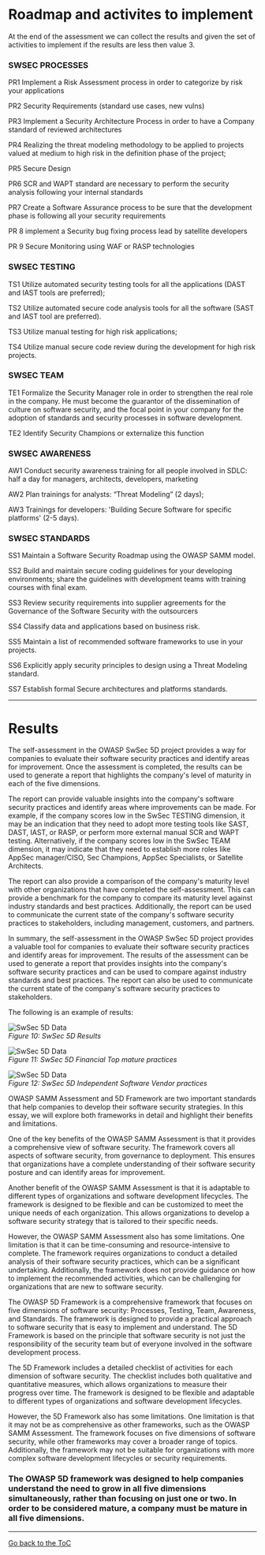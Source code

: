 
# Roadmap and activites to implement

At the end of the assessment we can collect the results and given the set of activities to implement if the results are less then value 3.

### SWSEC PROCESSES

PR1 Implement a Risk Assessment process in order to categorize by risk your applications

PR2 Security Requirements (standard use cases, new vulns)

PR3 Implement a Security Architecture Process in order to have a Company standard of reviewed architectures

PR4 Realizing the threat modeling methodology to be applied to projects valued at medium to high risk in the definition phase of the project;

PR5 Secure Design

PR6 SCR and WAPT standard are necessary to perform the security analysis following your internal standards

PR7 Create a Software Assurance process to be sure that the development phase is following all your security requirements

PR 8 implement a Security bug fixing process lead by satellite developers

PR 9 Secure Monitoring using WAF or RASP technologies

### SWSEC TESTING

TS1 Utilize automated security testing tools for all the applications (DAST and IAST tools are preferred);

TS2 Utilize automated secure code analysis tools for all the software (SAST and IAST tool are preferred).

TS3 Utilize manual testing for high risk applications;

TS4  Utilize manual secure code review during the development for high risk projects.

### SWSEC TEAM

TE1 Formalize the Security Manager role in order to strengthen the real role in the company. He must become the guarantor of the dissemination of culture on software security, and the focal point in your company for the adoption of standards and security processes in software development.

TE2 Identify Security Champions or externalize this function

### SWSEC AWARENESS

AW1 Conduct security awareness training for all people involved in SDLC: half a day for managers, architects, developers, marketing 

AW2 Plan trainings for analysts: “Threat Modeling” (2 days);

AW3 Trainings for developers: 'Building Secure Software for specific platforms' (2-5 days).

### SWSEC STANDARDS

SS1 Maintain a Software Security Roadmap using the OWASP SAMM model.

SS2 Build and maintain secure coding guidelines for your developing environments; share the guidelines with development teams with training courses with final exam.

SS3 Review security requirements into supplier agreements for the Governance of the Software Security with the outsourcers

SS4 Classify data and applications based on business risk.

SS5 Maintain a list of recommended software frameworks to use in your projects.

SS6 Explicitly apply security principles to design using a Threat Modeling standard.

SS7 Establish formal Secure architectures and platforms standards.

---
# Results

The self-assessment in the OWASP SwSec 5D project provides a way for companies to evaluate their software security practices and identify areas for improvement. Once the assessment is completed, the results can be used to generate a report that highlights the company's level of maturity in each of the five dimensions.

The report can provide valuable insights into the company's software security practices and identify areas where improvements can be made. For example, if the company scores low in the SwSec TESTING dimension, it may be an indication that they need to adopt more testing tools like SAST, DAST, IAST, or RASP, or perform more external manual SCR and WAPT testing. Alternatively, if the company scores low in the SwSec TEAM dimension, it may indicate that they need to establish more roles like AppSec manager/CISO, Sec Champions, AppSec Specialists, or Satellite Architects.

The report can also provide a comparison of the company's maturity level with other organizations that have completed the self-assessment. This can provide a benchmark for the company to compare its maturity level against industry standards and best practices. Additionally, the report can be used to communicate the current state of the company's software security practices to stakeholders, including management, customers, and partners.

In summary, the self-assessment in the OWASP SwSec 5D project provides a valuable tool for companies to evaluate their software security practices and identify areas for improvement. The results of the assessment can be used to generate a report that provides insights into the company's software security practices and can be used to compare against industry standards and best practices. The report can also be used to communicate the current state of the company's software security practices to stakeholders.

The following is an example of results:

![SwSec 5D Data](https://github.com/OWASP/www-project-software-security-5d-framework/blob/master/assets/images/SwSec5DData.png)\
 *Figure 10: SwSec 5D Results*

![SwSec 5D Data](https://github.com/OWASP/www-project-software-security-5d-framework/blob/master/assets/images/SwSec5DMaturePractice1.png)\
 *Figure 11: SwSec 5D Financial Top mature practices*
 
 ![SwSec 5D Data](https://github.com/OWASP/www-project-software-security-5d-framework/blob/master/assets/images/SwSec5DMaturePractice2.png)\
 *Figure 12: SwSec 5D Independent Software Vendor practices*
 

OWASP SAMM Assessment and 5D Framework are two important standards that help companies to develop their software security strategies. In this essay, we will explore both frameworks in detail and highlight their benefits and limitations.

One of the key benefits of the OWASP SAMM Assessment is that it provides a comprehensive view of software security. The framework covers all aspects of software security, from governance to deployment. This ensures that organizations have a complete understanding of their software security posture and can identify areas for improvement.

Another benefit of the OWASP SAMM Assessment is that it is adaptable to different types of organizations and software development lifecycles. The framework is designed to be flexible and can be customized to meet the unique needs of each organization. This allows organizations to develop a software security strategy that is tailored to their specific needs.

However, the OWASP SAMM Assessment also has some limitations. One limitation is that it can be time-consuming and resource-intensive to complete. The framework requires organizations to conduct a detailed analysis of their software security practices, which can be a significant undertaking. Additionally, the framework does not provide guidance on how to implement the recommended activities, which can be challenging for organizations that are new to software security.

The OWASP 5D Framework is a comprehensive framework that focuses on five dimensions of software security: Processes, Testing, Team, Awareness, and Standards. The framework is designed to provide a practical approach to software security that is easy to implement and understand. The 5D Framework is based on the principle that software security is not just the responsibility of the security team but of everyone involved in the software development process.

The 5D Framework includes a detailed checklist of activities for each dimension of software security. The checklist includes both qualitative and quantitative measures, which allows organizations to measure their progress over time. The framework is designed to be flexible and adaptable to different types of organizations and software development lifecycles.

However, the 5D Framework also has some limitations. One limitation is that it may not be as comprehensive as other frameworks, such as the OWASP SAMM Assessment. The framework focuses on five dimensions of software security, while other frameworks may cover a broader range of topics. Additionally, the framework may not be suitable for organizations with more complex software development lifecycles or security requirements.

### The OWASP 5D framework was designed to help companies understand the need to grow in all five dimensions simultaneously, rather than focusing on just one or two. In order to be considered mature, a company must be mature in all five dimensions.


---

[Go back to the ToC](ToC.md)
